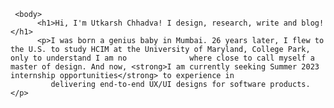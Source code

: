 <html>
     <head>
          <title>Utkarsh Chhadva | Website Portfolio</title>
     </head>
     
     <body>
          <h1>Hi, I'm Utkarsh Chhadva! I design, research, write and blog!</h1>
          <p>I was born a genius baby in Mumbai. 26 years later, I flew to the U.S. to study HCIM at the University of Maryland, College Park, only to understand I am no              where close to call myself a master of design. And now, <strong>I am currently seeking Summer 2023 internship opportunities</strong> to experience in   
             delivering end-to-end UX/UI designs for software products.</p>
          
